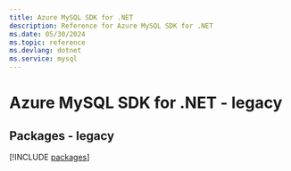 ```yaml
---
title: Azure MySQL SDK for .NET
description: Reference for Azure MySQL SDK for .NET
ms.date: 05/30/2024
ms.topic: reference
ms.devlang: dotnet
ms.service: mysql
---
```

# Azure MySQL SDK for .NET - legacy
## Packages - legacy
[!INCLUDE [packages](mysql-index.md)]